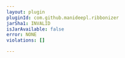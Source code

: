 ```yaml
---
layout: plugin
pluginId: com.github.manideepl.ribbonizer
jarSha1: INVALID
isJarAvailable: false
error: NONE
violations: []

---
```

